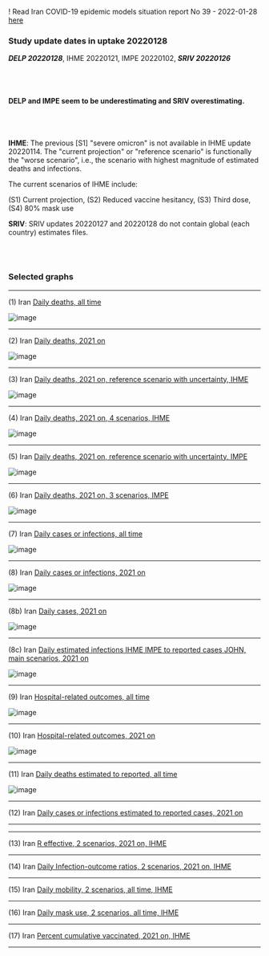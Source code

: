 ! Read Iran COVID-19 epidemic models situation report No 39 - 2022-01-28 [here](https://github.com/pourmalek/covir2/blob/main/situation%20reports/39%20Iran%20COVID-19%20epidemic%20models%20situation%20report%20No%2039%20–%202022-01-28.pdf)

### Study update dates in uptake 20220128

**_DELP 20220128_**, IHME 20220121, IMPE 20220102, **_SRIV 20220126_**


<br/><br/> 


#### DELP and IMPE seem to be underestimating and SRIV overestimating.  


<br/><br/> 

**IHME**: The previous [S1] "severe omicron" is not available in IHME update 20220114. The "current projection" or "reference scenario" is functionally the "worse scenario", i.e., the scenario with highest magnitude of estimated deaths and infections. 

The current scenarios of IHME include:

(S1) Current projection,
(S2) Reduced vaccine hesitancy,
(S3) Third dose,
(S4) 80% mask use


**SRIV**: SRIV updates 20220127 and 20220128 do not contain global (each country) estimates files.

<br/><br/>


### Selected graphs

****

(1) Iran [Daily deaths, all time](https://github.com/pourmalek/covir2/blob/main/20220128/output/merge/graph%2011%20COVID-19%20daily%20deaths%2C%20Iran%2C%20reference%20scenarios%2C%20all%20time.pdf)

![image](https://user-images.githubusercontent.com/30849720/151615086-bb7b5c2e-413a-49e3-a689-48e9ed89a41f.png)

****

(2) Iran [Daily deaths, 2021 on](https://github.com/pourmalek/covir2/blob/main/20220128/output/merge/graph%2012%20COVID-19%20daily%20deaths%2C%20Iran%2C%20reference%20scenarios.pdf)

![image](https://user-images.githubusercontent.com/30849720/151615172-60f17406-8a0d-40c0-ad0d-0c61a3e9d692.png)

****

(3) Iran [Daily deaths, 2021 on, reference scenario with uncertainty, IHME](https://github.com/pourmalek/covir2/blob/main/20220128/output/merge/graph%2014%20COVID-19%20daily%20deaths%2C%20Iran%2C%20reference%20scenario%20with%20uncertainty%2C%20IHME.pdf)

![image](https://user-images.githubusercontent.com/30849720/151615234-86111e30-29a2-4dee-ba93-757274576660.png)

****

(4) Iran [Daily deaths, 2021 on, 4 scenarios, IHME](https://github.com/pourmalek/covir2/blob/main/20220128/output/merge/graph%2015%20COVID-19%20daily%20deaths%2C%20Iran%2C%204%20scenarios%2C%20IHME.pdf)

![image](https://user-images.githubusercontent.com/30849720/151615301-0509434a-9a60-4a89-bdbd-be5af3481b6d.png)

****

(5) Iran [Daily deaths, 2021 on, reference scenario with uncertainty, IMPE](https://github.com/pourmalek/covir2/blob/main/20220128/output/merge/graph%2016%20COVID-19%20daily%20deaths%2C%20Iran%2C%20reference%20scenario%20with%20uncertainty%2C%20IMPE.pdf)

![image](https://user-images.githubusercontent.com/30849720/151615374-ff62b510-3f48-4bf5-bbf1-3050ab681d3e.png)

****

(6) Iran [Daily deaths, 2021 on, 3 scenarios, IMPE](https://github.com/pourmalek/covir2/blob/main/20220128/output/merge/graph%2017%20COVID-19%20daily%20deaths%2C%20Iran%2C%203%20scenarios%2C%20IMPE.pdf)

![image](https://user-images.githubusercontent.com/30849720/151616809-af72f8d9-d5d9-44c6-bbc4-cc3263ceb4a1.png)

****

(7) Iran [Daily cases or infections, all time](https://github.com/pourmalek/covir2/blob/main/20220128/output/merge/graph%2021%20COVID-19%20daily%20cases%2C%20Iran%2C%20reference%20scenarios%2C%20all%20time.pdf)

![image](https://user-images.githubusercontent.com/30849720/151616898-1f160647-a3a4-4d14-b25f-ae96d12d2d0d.png)

****

(8) Iran [Daily cases or infections, 2021 on](https://github.com/pourmalek/covir2/blob/main/20220128/output/merge/graph%2022%20COVID-19%20daily%20cases%2C%20Iran%2C%20reference%20scenarios.pdf)

![image](https://user-images.githubusercontent.com/30849720/151616986-606edd3b-1606-4309-a033-e12dd96cfc0a.png)

****

(8b) Iran [Daily cases, 2021 on](https://github.com/pourmalek/covir2/blob/main/20220128/output/merge/graph%2022b%20COVID-19%20daily%20cases%2C%20Iran%2C%20reference%20scenarios.pdf)

![image](https://user-images.githubusercontent.com/30849720/151617878-7b4e1dbd-0156-41d0-b7da-e0d1d3fe0cef.png)

****

(8c) Iran [Daily estimated infections IHME IMPE to reported cases JOHN, main scenarios, 2021 on](https://github.com/pourmalek/covir2/blob/main/20220128/output/merge/graph%2029%20C19%20daily%20estimated%20infections%20to%20reported%20cases%2C%20Iran%2C%20reference%20scenarios%202021.pdf)

![image](https://user-images.githubusercontent.com/30849720/151621300-b34c6ca3-5310-4b38-a5e1-0ff9130f19bd.png)

****

(9) Iran [Hospital-related outcomes, all time](https://github.com/pourmalek/covir2/blob/main/20220128/output/merge/graph%2071a%20COVID-19%20hospital-related%20outcomes%2C%20all%20time.pdf)

![image](https://user-images.githubusercontent.com/30849720/151621377-b940903c-91c9-404e-b970-bc5c83643862.png)

****

(10) Iran [Hospital-related outcomes, 2021 on](https://github.com/pourmalek/covir2/blob/main/20220128/output/merge/graph%2072%20COVID-19%20hospital-related%20outcomes%2C%20wo%20extremes%2C%202021.pdf)

![image](https://user-images.githubusercontent.com/30849720/151621483-fe542f6a-dc80-4847-ad7c-2a1a95d7f968.png)

****

(11) Iran [Daily deaths estimated to reported, all time](https://github.com/pourmalek/covir2/blob/main/20220128/output/merge/graph%2091%20COVID-19%20daily%20deaths%20estimated%20to%20reported%2C%20Iran%2C%20reference%20scenarios%2C%20all%20time.pdf)

![image](https://user-images.githubusercontent.com/30849720/151621550-69391bdb-3e82-4561-8db1-06bbe084d2fa.png)
  
****

(12) Iran [Daily cases or infections estimated to reported cases, 2021 on](https://github.com/pourmalek/covir2/blob/main/20220128/output/merge/graph%2094%20COVID-19%20daily%20cases%20estimated%20to%20reported%2C%20Iran%2C%20reference%20scenarios.pdf) 


****
****

(13) Iran [R effective, 2 scenarios, 2021 on, IHME](https://github.com/pourmalek/covir2/blob/main/20220128/output/merge/graph%20101%20COVID-19%20R%20effective%2C%20Iran%2C%202%20scenarios%2001jun2021%20on.pdf)


****

(14) Iran [Daily Infection-outcome ratios, 2 scenarios, 2021 on, IHME](https://github.com/pourmalek/covir2/blob/main/20220128/output/merge/graph%20102%20COVID-19%20daily%20Infection%20outcomes%20ratios%2C%20Iran%202%20scenarios%2C%20IHME.pdf)


****

(15) Iran [Daily mobility, 2 scenarios, all time, IHME](https://github.com/pourmalek/covir2/blob/main/20220128/output/merge/graph%20103%20COVID-19%20daily%20mobility%2C%20Iran%2C%202%20scenarios%20IHME.pdf)


****

(16) Iran [Daily mask use, 2 scenarios, all time, IHME](https://github.com/pourmalek/covir2/blob/main/20220128/output/merge/graph%20104%20COVID-19%20daily%20mask_use%2C%20Iran%2C%202%20scenarios%20IHME.pdf)


****

(17) Iran [Percent cumulative vaccinated, 2021 on, IHME](https://github.com/pourmalek/covir2/blob/main/20220128/output/merge/graph%20105%20COVID-19%20cumulative%20vaccinated%20percent%2C%20Iran%20IHME.pdf)


****



